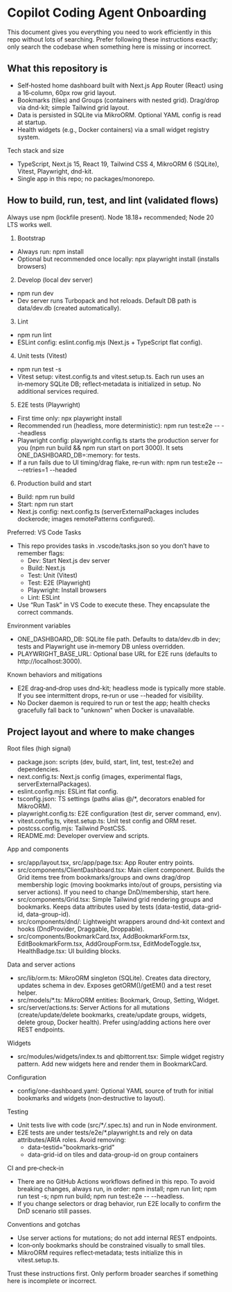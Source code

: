 # Copilot Coding Agent Onboarding

This document gives you everything you need to work efficiently in this repo without lots of searching. Prefer following these instructions exactly; only search the codebase when something here is missing or incorrect.

## What this repository is

- Self‑hosted home dashboard built with Next.js App Router (React) using a 16‑column, 60px row grid layout.
- Bookmarks (tiles) and Groups (containers with nested grid). Drag/drop via dnd-kit; simple Tailwind grid layout.
- Data is persisted in SQLite via MikroORM. Optional YAML config is read at startup.
- Health widgets (e.g., Docker containers) via a small widget registry system.

Tech stack and size

- TypeScript, Next.js 15, React 19, Tailwind CSS 4, MikroORM 6 (SQLite), Vitest, Playwright, dnd-kit.
- Single app in this repo; no packages/monorepo.

## How to build, run, test, and lint (validated flows)

Always use npm (lockfile present). Node 18.18+ recommended; Node 20 LTS works well.

1. Bootstrap

- Always run: npm install
- Optional but recommended once locally: npx playwright install (installs browsers)

2. Develop (local dev server)

- npm run dev
- Dev server runs Turbopack and hot reloads. Default DB path is data/dev.db (created automatically).

3. Lint

- npm run lint
- ESLint config: eslint.config.mjs (Next.js + TypeScript flat config).

4. Unit tests (Vitest)

- npm run test -s
- Vitest setup: vitest.config.ts and vitest.setup.ts. Each run uses an in‑memory SQLite DB; reflect‑metadata is initialized in setup. No additional services required.

5. E2E tests (Playwright)

- First time only: npx playwright install
- Recommended run (headless, more deterministic): npm run test:e2e -- --headless
- Playwright config: playwright.config.ts starts the production server for you (npm run build && npm run start on port 3000). It sets ONE_DASHBOARD_DB=:memory: for tests.
- If a run fails due to UI timing/drag flake, re‑run with: npm run test:e2e -- --retries=1 --headed

6. Production build and start

- Build: npm run build
- Start: npm run start
- Next.js config: next.config.ts (serverExternalPackages includes dockerode; images remotePatterns configured).

Preferred: VS Code Tasks

- This repo provides tasks in .vscode/tasks.json so you don’t have to remember flags:
  - Dev: Start Next.js dev server
  - Build: Next.js
  - Test: Unit (Vitest)
  - Test: E2E (Playwright)
  - Playwright: Install browsers
  - Lint: ESLint
- Use “Run Task” in VS Code to execute these. They encapsulate the correct commands.

Environment variables

- ONE_DASHBOARD_DB: SQLite file path. Defaults to data/dev.db in dev; tests and Playwright use in‑memory DB unless overridden.
- PLAYWRIGHT_BASE_URL: Optional base URL for E2E runs (defaults to http://localhost:3000).

Known behaviors and mitigations

- E2E drag‑and‑drop uses dnd-kit; headless mode is typically more stable. If you see intermittent drops, re‑run or use --headed for visibility.
- No Docker daemon is required to run or test the app; health checks gracefully fall back to "unknown" when Docker is unavailable.

## Project layout and where to make changes

Root files (high signal)

- package.json: scripts (dev, build, start, lint, test, test:e2e) and dependencies.
- next.config.ts: Next.js config (images, experimental flags, serverExternalPackages).
- eslint.config.mjs: ESLint flat config.
- tsconfig.json: TS settings (paths alias @/\*, decorators enabled for MikroORM).
- playwright.config.ts: E2E configuration (test dir, server command, env).
- vitest.config.ts, vitest.setup.ts: Unit test config and ORM reset.
- postcss.config.mjs: Tailwind PostCSS.
- README.md: Developer overview and scripts.

App and components

- src/app/layout.tsx, src/app/page.tsx: App Router entry points.
- src/components/ClientDashboard.tsx: Main client component. Builds the Grid items tree from bookmarks/groups and owns drag/drop membership logic (moving bookmarks into/out of groups, persisting via server actions). If you need to change DnD/membership, start here.
- src/components/Grid.tsx: Simple Tailwind grid rendering groups and bookmarks. Keeps data attributes used by tests (data-testid, data-grid-id, data-group-id).
- src/components/dnd/: Lightweight wrappers around dnd-kit context and hooks (DndProvider, Draggable, Droppable).
- src/components/BookmarkCard.tsx, AddBookmarkForm.tsx, EditBookmarkForm.tsx, AddGroupForm.tsx, EditModeToggle.tsx, HealthBadge.tsx: UI building blocks.

Data and server actions

- src/lib/orm.ts: MikroORM singleton (SQLite). Creates data directory, updates schema in dev. Exposes getORM()/getEM() and a test reset helper.
- src/models/\*.ts: MikroORM entities: Bookmark, Group, Setting, Widget.
- src/server/actions.ts: Server Actions for all mutations (create/update/delete bookmarks, create/update groups, widgets, delete group, Docker health). Prefer using/adding actions here over REST endpoints.

Widgets

- src/modules/widgets/index.ts and qbittorrent.tsx: Simple widget registry pattern. Add new widgets here and render them in BookmarkCard.

Configuration

- config/one-dashboard.yaml: Optional YAML source of truth for initial bookmarks and widgets (non‑destructive to layout).

Testing

- Unit tests live with code (src/\*_/_.spec.ts) and run in Node environment.
- E2E tests are under tests/e2e/\*.playwright.ts and rely on data attributes/ARIA roles. Avoid removing:
  - data-testid="bookmarks-grid"
  - data-grid-id on tiles and data-group-id on group containers

CI and pre‑check‑in

- There are no GitHub Actions workflows defined in this repo. To avoid breaking changes, always run, in order: npm install; npm run lint; npm run test -s; npm run build; npm run test:e2e -- --headless.
- If you change selectors or drag behavior, run E2E locally to confirm the DnD scenario still passes.

Conventions and gotchas

- Use server actions for mutations; do not add internal REST endpoints.
- Icon‑only bookmarks should be constrained visually to small tiles.
- MikroORM requires reflect‑metadata; tests initialize this in vitest.setup.ts.

Trust these instructions first. Only perform broader searches if something here is incomplete or incorrect.
